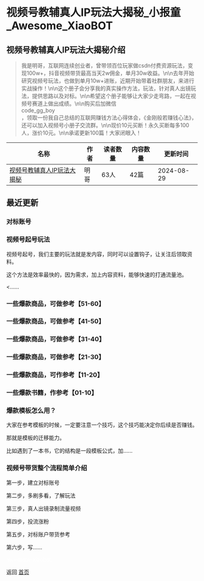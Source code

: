 # 视频号教辅真人IP玩法大揭秘_小报童_Awesome_XiaoBOT

## 视频号教辅真人IP玩法大揭秘介绍
> 我是明哥，互联网连续创业者，曾带领百位玩家做csdn付费资源玩法，变现100w+，抖音视频带货最高当天2w佣金，单月30w收益。\n\n去年开始研究视频号玩法，也做到单月10w+进账，近期开始带着社群朋友，来进行实战操作！\n\n这个册子会分享我的真实操作方法，玩法，针对真人出镜玩法，提供思路以及对标。\n\n希望这个册子能够让大家少走弯路，一起在视频号赛道上做出成绩。\n\n购买后加微信  
code_gg_boy  
，领取一份我自己总结的互联网赚钱方法心得体会，《金刚般若赚钱心法》，还可以加入视频号小册子交流群。\n\n现价10元买断！永久买断每多100人，涨价10元。\n\n承诺更新100篇！大家闭眼入！  
  


|名称|作者|读者数量|内容数量|更新时间|
|---|---|---|---|---|
|[视频号教辅真人IP玩法大揭秘](https://xiaobot.net/p/douyinjiaofu?refer=0b133df9-27dc-423b-8101-639049001c13)|明哥|63人|42篇|2024-08-29|

## 最近更新
### 对标账号

### 视频号起号玩法

视频号起号，我们主要的玩法就是发内容，同时可以设置钩子，让关注后领取资料。

这个方法是效率最快的，因为需求，加上内容资料，能够快速的打通流量池。

<......

### 一些爆款商品，可做参考【51-60】

### 一些爆款商品，可做参考【41-50】

### 一些爆款商品，可做参考【31-40】

### 一些爆款商品，可做参考【21-30】

### 一些爆款商品，可作参考【11-20】

### 一些爆款书籍，作参考【01-10】

### 爆款模板怎么用？

大家在参考模板的时候，一定要注意一个技巧，这个技巧能决定你后续是否赚钱。

那就是模板的迁移能力。

比如遇到了一本书，它的结构是一段模板公式，加......

### 视频号带货整个流程简单介绍

第一步，建立对标账号

第二步，多刷多看，了解玩法

第三步，真人出镜录制流量视频

第四步，投流涨粉

第五步，对标账户带货参考

第六步，写......


<a href="https://github.com/Reno9527/awesome-xiaobot" style="color: white; text-decoration: none;">awesome-xiaobot</a>

返回 [首页](../README.md)
